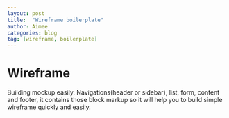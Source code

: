 ```yaml
---
layout: post
title:  "Wireframe boilerplate"
author: Aimee
categories: blog
tag: [wireframe, boilerplate]
---
```


# Wireframe 

Building mockup easily.
Navigations(header or sidebar), list, form, content and footer, it contains those block markup so it will help you to build simple wireframe quickly and easily.

